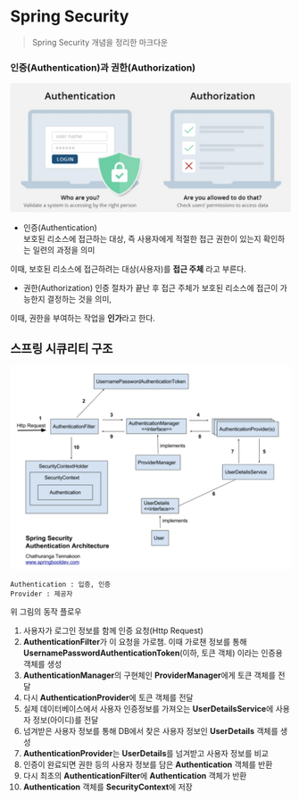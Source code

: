 # Spring Security
> Spring Security 개념을 정리한 마크다운

### 인증(Authentication)과 권한(Authorization)
<img src="img/authentication.png">

- 인증(Authentication)   
보호된 리소스에 접근하는 대상, 즉 사용자에게 적절한 접근 권한이 있는지 확인하는 일련의 과정을 의미

이때, 보호된 리소스에 접근하려는 대상(사용자)를 **접근 주체** 라고 부른다.

- 권한(Authorization)
인증 절차가 끝난 후 접근 주체가 보호된 리소스에 접근이 가능한지 결정하는 것을 의미,

이때, 권한을 부여하는 작업을 **인가**라고 한다.

## 스프링 시큐리티 구조

<img src = "img/Spring_Security.png">

```
Authentication : 입증, 인증
Provider : 제공자
```
위 그림의 동작 플로우
1. 사용자가 로그인 정보를 함께 인증 요청(Http Request)
2. **AuthenticationFilter**가 이 요청을 가로챔. 이때 가로챈 정보를 통해 **UsernamePasswordAuthenticationToken**(이하, 토큰 객체) 이라는 인증용 객체를 생성
3. **AuthenticationManager**의 구현체인 **ProviderManager**에게 토큰 객체를 전달
4. 다시 **AuthenticationProvider**에 토큰 객체를 전달
5. 실제 데이터베이스에서 사용자 인증정보를 가져오는 **UserDetailsService**에 사용자 정보(아이디)를 전달
6. 넘겨받은 사용자 정보를 통해 DB에서 찾은 사용자 정보인 **UserDetails** 객체를 생성
7. **AuthenticationProvider**는 **UserDetails**를 넘겨받고 사용자 정보를 비교
8. 인증이 완료되면 권한 등의 사용자 정보를 담은 **Authentication** 객체를 반환
9. 다시 최초의 **AuthenticationFilter**에 **Authentication** 객체가 반환
10. **Authentication** 객체를 **SecurityContext**에 저장

